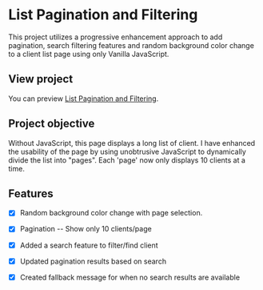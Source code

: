 # List Pagination and Filtering


This project utilizes a progressive enhancement approach to add pagination, search filtering features and random background color change to a client list page using only Vanilla JavaScript. 

## View project

You can preview [List Pagination and Filtering](https://nermienbarakat.github.io/list_pagination_and_filtering_JS/).


## Project objective
Without JavaScript, this page displays a long list of client. I have enhanced the usability of the page by using unobtrusive JavaScript to dynamically divide the list into "pages". Each 'page' now only displays 10 clients at a time.

## Features
- [x] Random background color change with page selection.
- [x]  Pagination -- Show only 10 clients/page
- [x] Added a search feature to filter/find client
- [x] Updated pagination results based on search
- [x] Created fallback message for when no search results are available

